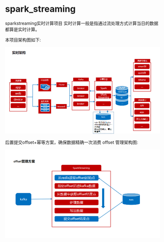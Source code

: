 # spark_streaming
sparkstreaming实时计算项目
实时计算一般是指通过流处理方式计算当日的数据都算是实时计算。

本项目架构图如下:

![image](img/%E6%9E%B6%E6%9E%84.png)

后置提交offset+幂等方案，确保数据精确一次消费
offset 管理架构图:

![image](img/offset.png)
